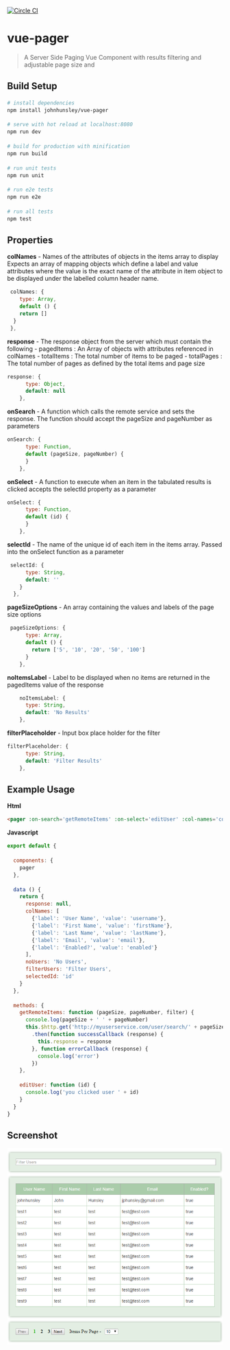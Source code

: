 [![Circle CI](https://circleci.com/gh/johnhunsley/vue-pager.svg?style=svg)](https://circleci.com/gh/johnhunsley/vue-pager)
# vue-pager

> A Server Side Paging Vue Component with results filtering and adjustable page size and

## Build Setup

``` bash
# install dependencies
npm install johnhunsley/vue-pager

# serve with hot reload at localhost:8080
npm run dev

# build for production with minification
npm run build

# run unit tests
npm run unit

# run e2e tests
npm run e2e

# run all tests
npm test
```

## Properties

**colNames** - Names of the attributes of objects in the items array to display
Expects an array of mapping objects
which define a label and value attributes where the value is the exact name
of the attribute in item object to be displayed under the labelled column
header name.

``` javascript
 colNames: {
    type: Array,
    default () {
    return []
  }
 },
```

**response** - The response object from the server which must contain the following
       - pagedItems : An Array of objects with attributes referenced in colNames
       - totalItems : The total number of items to be paged
       - totalPages : The total number of pages as defined by the total items and page size
```javascript
response: {
      type: Object,
      default: null
    },
```

**onSearch** - A function which calls the remote service and sets the response. The function
should accept the pageSize and pageNumber as parameters
```javascript
onSearch: {
      type: Function,
      default (pageSize, pageNumber) {
      }
    },
```

**onSelect** - A function to execute when an item in the tabulated results is clicked
accepts the selectId property as a parameter
```javascript
onSelect: {
      type: Function,
      default (id) {
      }
    },
```

**selectId** - The name of the unique id of each item in the items array. Passed
into the onSelect function as a parameter
```javascript
 selectId: {
      type: String,
      default: ''
    }
  },
```
**pageSizeOptions** - An array containing the values and labels of the page size options
 ```javascript
  pageSizeOptions: {
       type: Array,
       default () {
         return ['5', '10', '20', '50', '100']
       }
     },
 ```
 **noItemsLabel** - Label to be displayed when no items are returned in the pagedItems value of
 the response
 ```javascript
     noItemsLabel: {
       type: String,
       default: 'No Results'
     },
 ```

**filterPlaceholder** - Input box place holder for the filter
 ```javascript
 filterPlaceholder: {
       type: String,
       default: 'Filter Results'
     },
 ```

## Example Usage

**Html**
```html
<pager :on-search='getRemoteItems' :on-select='editUser' :col-names='colNames' :response='response' :no-items-label='noUsers' :filterPlaceholder="filterUsers" :selectId='selectedId'/>
```

**Javascript**
```javascript
export default {

  components: {
    pager
  },

  data () {
    return {
      response: null,
      colNames: [
        {'label': 'User Name', 'value': 'username'},
        {'label': 'First Name', 'value': 'firstName'},
        {'label': 'Last Name', 'value': 'lastName'},
        {'label': 'Email', 'value': 'email'},
        {'label': 'Enabled?', 'value': 'enabled'}
      ],
      noUsers: 'No Users',
      filterUsers: 'Filter Users',
      selectedId: 'id'
    }
  },

  methods: {
    getRemoteItems: function (pageSize, pageNumber, filter) {
      console.log(pageSize + ' ' + pageNumber)
      this.$http.get('http://myuserservice.com/user/search/' + pageSize + '/' + pageNumber + '?query=' + filter)
        .then(function successCallback (response) {
          this.response = response
        }, function errorCallback (response) {
          console.log('error')
        })
    },

    editUser: function (id) {
      console.log('you clicked user ' + id)
    }
  }
}
```
## Screenshot
![](./vue-pager.png "Paging Users")

